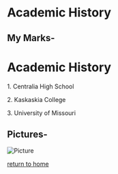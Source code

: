 # Academic History

## My Marks-

<h1>Academic History</h1>
    <p>1. Centralia High School</p>
    <p>2. Kaskaskia College</p>
    <p>3. University of Missouri</p>

## Pictures-

![Picture](https://educationusa.state.gov/sites/default/files/field_hei_logo/mizzou_institution_logo.jpg)



[return to home](./README.md)
